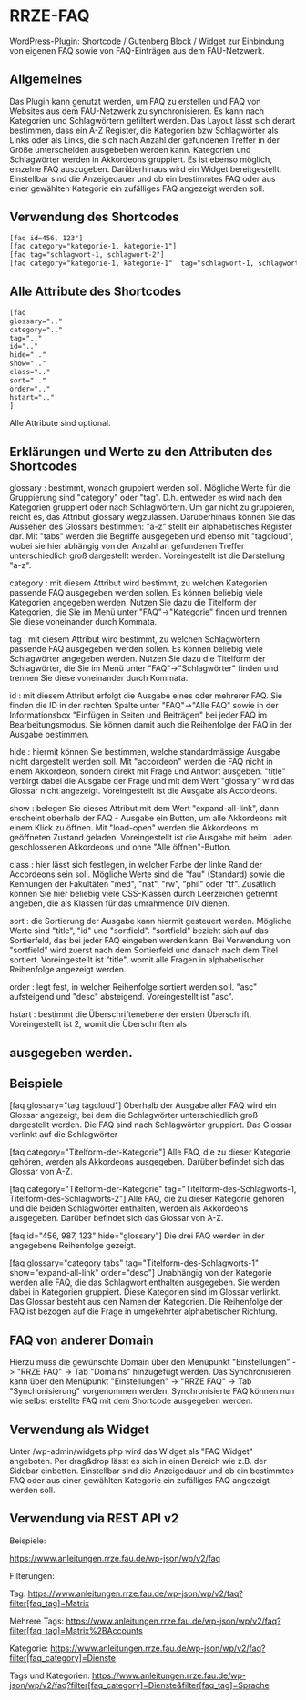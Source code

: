 # RRZE-FAQ
WordPress-Plugin: Shortcode / Gutenberg Block / Widget zur Einbindung von eigenen FAQ sowie von FAQ-Einträgen aus dem FAU-Netzwerk. 

## Allgemeines

Das Plugin kann genutzt werden, um FAQ zu erstellen und FAQ von Websites aus dem FAU-Netzwerk zu synchronisieren. Es kann nach Kategorien und Schlagwörtern gefiltert werden. Das Layout lässt sich derart bestimmen, dass ein A-Z Register, die Kategorien bzw Schlagwörter als Links oder als Links, die sich nach Anzahl der gefundenen Treffer in der Größe unterscheiden ausgebeben werden kann. Kategorien und Schlagwörter werden in Akkordeons gruppiert. Es ist ebenso möglich, einzelne FAQ auszugeben.
Darüberhinaus wird ein Widget bereitgestellt. Einstellbar sind die Anzeigedauer und ob ein bestimmtes FAQ oder aus einer gewählten Kategorie ein zufälliges FAQ angezeigt werden soll.


## Verwendung des Shortcodes

```html
[faq id=456, 123"] 
[faq category="kategorie-1, kategorie-1"]
[faq tag="schlagwort-1, schlagwort-2"]
[faq category="kategorie-1, kategorie-1"  tag="schlagwort-1, schlagwort-2"]
```


## Alle Attribute des Shortcodes

```html
[faq 
glossary=".." 
category=".."  
tag=".." 
id=".."
hide=".."
show=".."
class=".."
sort=".."
order=".."
hstart=".."
] 
```

Alle Attribute sind optional.


## Erklärungen und Werte zu den Attributen des Shortcodes

glossary : bestimmt, wonach gruppiert werden soll. Mögliche Werte für die Gruppierung sind "category" oder "tag". D.h. entweder es wird nach den Kategorien gruppiert oder nach Schlagwörtern. Um gar nicht zu gruppieren, reicht es, das Attribut glossary wegzulassen. Darüberhinaus können Sie das Aussehen des Glossars bestimmen: "a-z" stellt ein alphabetisches Register dar. Mit "tabs" werden die Begriffe ausgegeben und ebenso mit "tagcloud", wobei sie hier abhängig von der Anzahl an gefundenen Treffer unterschiedlich groß dargestellt werden. Voreingestellt ist die Darstellung "a-z".

category : mit diesem Attribut wird bestimmt, zu welchen Kategorien passende FAQ ausgegeben werden sollen. Es können beliebig viele Kategorien angegeben werden. Nutzen Sie dazu die Titelform der Kategorien, die Sie im Menü unter "FAQ"->"Kategorie" finden und trennen Sie diese voneinander durch Kommata.

tag : mit diesem Attribut wird bestimmt, zu welchen Schlagwörtern passende FAQ ausgegeben werden sollen. Es können beliebig viele Schlagwörter angegeben werden. Nutzen Sie dazu die Titelform der Schlagwörter, die Sie im Menü unter "FAQ"->"Schlagwörter" finden und trennen Sie diese voneinander durch Kommata.

id : mit diesem Attribut erfolgt die Ausgabe eines oder mehrerer FAQ. Sie finden die ID in der rechten Spalte unter "FAQ"->"Alle FAQ" sowie in der Informationsbox "Einfügen in Seiten und Beiträgen" bei jeder FAQ im Bearbeitungsmodus. Sie können damit auch die Reihenfolge der FAQ in der Ausgabe bestimmen. 

hide : hiermit können Sie bestimmen, welche standardmässige Ausgabe nicht dargestellt werden soll. Mit "accordeon" werden die FAQ nicht in einem Akkordeon, sondern direkt mit Frage und Antwort ausgeben. "title" verbirgt dabei die Ausgabe der Frage und mit dem Wert "glossary" wird das Glossar nicht angezeigt. Voreingestellt ist die Ausgabe als Accordeons.

show : belegen Sie dieses Attribut mit dem Wert "expand-all-link", dann erscheint oberhalb der FAQ - Ausgabe ein Button, um alle Akkordeons mit einem Klick zu öffnen. Mit "load-open" werden die Akkordeons im geöffneten Zustand geladen. Voreingestellt ist die Ausgabe mit beim Laden geschlossenen Akkordeons und ohne "Alle öffnen"-Button.

class : hier lässt sich festlegen, in welcher Farbe der linke Rand der Accordeons sein soll. Mögliche Werte sind die "fau" (Standard) sowie die Kennungen der Fakultäten "med", "nat", "rw", "phil" oder "tf". Zusätlich können Sie hier beliebig viele CSS-Klassen durch Leerzeichen getrennt angeben, die als Klassen für das umrahmende DIV dienen.

sort : die Sortierung der Ausgabe kann hiermit gesteuert werden. Mögliche Werte sind "title", "id" und "sortfield". 
"sortfield" bezieht sich auf das Sortierfeld, das bei jeder FAQ eingeben werden kann. Bei Verwendung von "sortfield" wird zuerst nach dem Sortierfeld und danach nach dem Titel sortiert. Voreingestellt ist "title", womit alle Fragen in alphabetischer Reihenfolge angezeigt werden.

order : legt fest, in welcher Reihenfolge sortiert werden soll. "asc" aufsteigend und "desc" absteigend. Voreingestellt ist "asc".

hstart : bestimmt die Überschriftenebene der ersten Überschrift. Voreingestellt ist 2, womit die Überschriften als <h2> ausgegeben werden.


## Beispiele


[faq glossary="tag tagcloud"] 
Oberhalb der Ausgabe aller FAQ wird ein Glossar angezeigt, bei dem die Schlagwörter unterschiedlich groß dargestellt werden. Die FAQ sind nach Schlagwörter gruppiert. Das Glossar verlinkt auf die Schlagwörter

[faq category="Titelform-der-Kategorie"] 
Alle FAQ, die zu dieser Kategorie gehören, werden als Akkordeons ausgegeben. Darüber befindet sich das Glossar von A-Z.

[faq category="Titelform-der-Kategorie" tag="Titelform-des-Schlagworts-1, Titelform-des-Schlagworts-2"] 
Alle FAQ, die zu dieser Kategorie gehören und die beiden Schlagwörter enthalten, werden als Akkordeons ausgegeben. Darüber befindet sich das Glossar von A-Z.

[faq id="456, 987, 123" hide="glossary"] 
Die drei FAQ werden in der angegebene Reihenfolge gezeigt.

[faq glossary="category tabs" tag="Titelform-des-Schlagworts-1" show="expand-all-link" order="desc"] 
Unabhängig von der Kategorie werden alle FAQ, die das Schlagwort enthalten ausgegeben. Sie werden dabei in Kategorien gruppiert. Diese Kategorien sind im Glossar verlinkt. Das Glossar besteht aus den Namen der Kategorien. Die Reihenfolge der FAQ ist bezogen auf die Frage in umgekehrter alphabetischer Richtung.


## FAQ von anderer Domain

Hierzu muss die gewünschte Domain über den Menüpunkt "Einstellungen" -> "RRZE FAQ" -> Tab "Domains" hinzugefügt werden.
Das Synchronisieren kann über den Menüpunkt "Einstellungen" -> "RRZE FAQ" -> Tab "Synchonisierung" vorgenommen werden.
Synchronisierte FAQ können nun wie selbst erstellte FAQ mit dem Shortcode ausgegeben werden.


## Verwendung als Widget

Unter /wp-admin/widgets.php wird das Widget als "FAQ Widget" angeboten. Per drag&drop lässt es sich in einen Bereich wie z.B. der Sidebar einbetten. Einstellbar sind die Anzeigedauer und ob ein bestimmtes FAQ oder aus einer gewählten Kategorie ein zufälliges FAQ angezeigt werden soll.


## Verwendung via REST API v2

Beispiele:

https://www.anleitungen.rrze.fau.de/wp-json/wp/v2/faq

Filterungen:

Tag:
https://www.anleitungen.rrze.fau.de/wp-json/wp/v2/faq?filter[faq_tag]=Matrix

Mehrere Tags:
https://www.anleitungen.rrze.fau.de/wp-json/wp/v2/faq?filter[faq_tag]=Matrix%2BAccounts

Kategorie:
https://www.anleitungen.rrze.fau.de/wp-json/wp/v2/faq?filter[faq_category]=Dienste

Tags und Kategorien:
https://www.anleitungen.rrze.fau.de/wp-json/wp/v2/faq?filter[faq_category]=Dienste&filter[faq_tag]=Sprache






